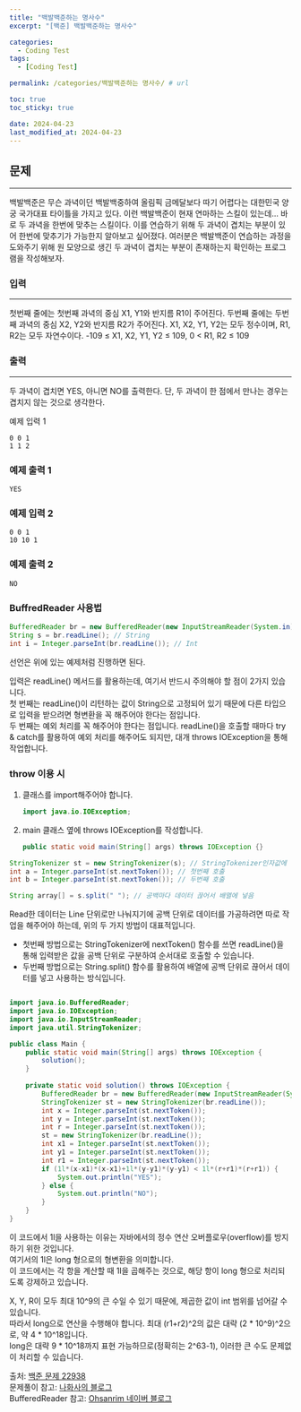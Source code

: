 ```yaml
---
title: "백발백준하는 명사수"
excerpt: "[백준] 백발백준하는 명사수"

categories:
  - Coding Test
tags:
  - [Coding Test]

permalink: /categories/백발백준하는 명사수/ # url

toc: true
toc_sticky: true

date: 2024-04-23
last_modified_at: 2024-04-23
---
```


## 문제
---

백발백준은 무슨 과녁이던 백발백중하여 올림픽 금메달보다 따기 어렵다는 대한민국 양궁 국가대표 타이틀을 가지고 있다. 이런 백발백준이 현재 연마하는 스킬이 있는데...
바로 두 과녁을 한번에 맞추는 스킬이다. 이를 연습하기 위해 두 과녁이 겹치는 부분이 있어 한번에 맞추기가 가능한지 알아보고 싶어졌다.
여러분은 백발백준이 연습하는 과정을 도와주기 위해 원 모양으로 생긴 두 과녁이 겹치는 부분이 존재하는지 확인하는 프로그램을 작성해보자.

### 입력
---

첫번째 줄에는 첫번째 과녁의 중심 X1, Y1와 반지름 R1이 주어진다.
두번째 줄에는 두번째 과녁의 중심 X2, Y2와 반지름 R2가 주어진다.
X1, X2, Y1, Y2는 모두 정수이며, R1, R2는 모두 자연수이다.
-109 ≤ X1, X2, Y1, Y2 ≤ 109, 0 < R1, R2 ≤ 109

### 출력
---

두 과녁이 겹치면 YES, 아니면 NO를 출력한다.
단, 두 과녁이 한 점에서 만나는 경우는 겹치지 않는 것으로 생각한다.

예제 입력 1 

```
0 0 1
1 1 2
```
### 예제 출력 1 

```
YES
```
### 예제 입력 2 

```
0 0 1
10 10 1
```
### 예제 출력 2 

```
NO
```
### BuffredReader 사용법

```java
BufferedReader br = new BufferedReader(new InputStreamReader(System.in)); // 선언
String s = br.readLine(); // String
int i = Integer.parseInt(br.readLine()); // Int
```

선언은 위에 있는 예제처럼 진행하면 된다. 

입력은 readLine() 메서드를 활용하는데, 여기서 반드시 주의해야 할 점이 2가지 있습니다.<br>
첫 번째는 readLine()이 리턴하는 값이 String으로 고정되어 있기 때문에 다른 타입으로 입력을 받으려면 형변환을 꼭 해주어야 한다는 점입니다.<br>
두 번째는 예외 처리를 꼭 해주어야 한다는 점입니다. readLine()을 호출할 때마다 try & catch를 활용하여 예외 처리를 해주어도 되지만, 대개 throws IOException을 통해 작업합니다.<br>

### throw 이용 시

1. 클래스를 import해주어야 합니다.
 
   ```java
   import java.io.IOException;
   ```

3. main 클래스 옆에 throws IOException를 작성합니다.

   ```java
   public static void main(String[] args) throws IOException {}
   ```

```java
StringTokenizer st = new StringTokenizer(s); // StringTokenizer인자값에 입력 문자열 넣음
int a = Integer.parseInt(st.nextToken()); // 첫번째 호출
int b = Integer.parseInt(st.nextToken()); // 두번째 호출

String array[] = s.split(" "); // 공백마다 데이터 끊어서 배열에 넣음
```

Read한 데이터는 Line 단위로만 나눠지기에 공백 단위로 데이터를 가공하려면 따로 작업을 해주어야 하는데, 위의 두 가지 방법이 대표적입니다.

- 첫번째 방법으로는 StringTokenizer에 nextToken() 함수를 쓰면 readLine()을 통해 입력받은 값을 공백 단위로 구분하여 순서대로 호출할 수 있습니다.
- 두번째 방법으로는 String.split() 함수를 활용하여 배열에 공백 단위로 끊어서 데이터를 넣고 사용하는 방식입니다.

```java

import java.io.BufferedReader;
import java.io.IOException;
import java.io.InputStreamReader;
import java.util.StringTokenizer;

public class Main {
    public static void main(String[] args) throws IOException {
        solution();
    }
    
    private static void solution() throws IOException {
        BufferedReader br = new BufferedReader(new InputStreamReader(System.in));
        StringTokenizer st = new StringTokenizer(br.readLine());
        int x = Integer.parseInt(st.nextToken());
        int y = Integer.parseInt(st.nextToken());
        int r = Integer.parseInt(st.nextToken());
        st = new StringTokenizer(br.readLine());
        int x1 = Integer.parseInt(st.nextToken());
        int y1 = Integer.parseInt(st.nextToken());
        int r1 = Integer.parseInt(st.nextToken());
        if (1l*(x-x1)*(x-x1)+1l*(y-y1)*(y-y1) < 1l*(r+r1)*(r+r1)) {
            System.out.println("YES");
        } else {
            System.out.println("NO");
        }
    }
}

``````

이 코드에서 1l을 사용하는 이유는 자바에서의 정수 연산 오버플로우(overflow)를 방지하기 위한 것입니다.<br>
여기서의 1l은 long 형으로의 형변환을 의미합니다.<br>
이 코드에서는 각 항을 계산할 때 1l을 곱해주는 것으로, 해당 항이 long 형으로 처리되도록 강제하고 있습니다.<br>

X, Y, R이 모두 최대 10^9의 큰 수일 수 있기 때문에, 제곱한 값이 int 범위를 넘어갈 수 있습니다.<br>
따라서 long으로 연산을 수행해야 합니다. 최대 (r1+r2)^2의 값은 대략 (2 * 10^9)^2으로, 약 4 * 10^18입니다.<br>
long은 대략 9 * 10^18까지 표현 가능하므로(정확히는 2^63-1), 이러한 큰 수도 문제없이 처리할 수 있습니다.<br>

출처: [백준 문제 22938](https://www.acmicpc.net/problem/22938)  
문제풀이 참고: [나화사의 블로그](https://nahwasa.com/entry/%EC%9E%90%EB%B0%94-%EB%B0%B1%EC%A4%80-22938-%EB%B0%B1%EB%B0%9C%EB%B0%B1%EC%A4%80%ED%95%98%EB%8A%94-%EB%AA%85%EC%82%AC%EC%88%98-boj-java)  
BufferedReader 참고: [Ohsanrim 네이버 블로그](https://m.blog.naver.com/ka28/221850826909)

